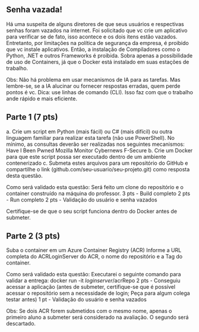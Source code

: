 ## Senha vazada!

Há uma suspeita de alguns diretores de que seus usuários e respectivas senhas foram vazados na internet.
Foi solicitado que vc crie um aplicativo para verificar se de fato, isso acontece e os dois itens estão vazados.
Entretanto, por limitações na política de segurança da empresa, é proibido que vc instale aplicativos. 
Então, a instalação de Compiladores como o Python, .NET e outros Frameworks é proibida. 
Sobra apenas a possibilidade de uso de Containers, já que o Docker está instalado em suas estações de trabalho. 

Obs:
Não há problema em usar mecanismos de IA para as tarefas. Mas lembre-se, se a IA alucinar ou fornecer respostas erradas, quem perde pontos é vc.
Dica: use linhas de comando (CLI). Isso faz com que o trabalho ande rápido e mais eficiente. 

## Parte 1 (7 pts)
a. Crie um script em Python (mais fácil) ou C# (mais difícil) ou outra linguagem familiar para realizar esta tarefa (não use PowerShell).
No mínimo, as consultas deverão ser realizadas nos seguintes mecanismos:
Have I Been Pwned
Mozilla Monitor
Cybernews
F-Secure
b. Crie um Docker para que este script possa ser executado dentro de um ambiente contenerizado
c. Submeta estes arquivos para um repositório do GitHub e compartilhe o link (github.com/seu-usuario/seu-projeto.git) como resposta desta questão.

Como será validado esta questão:
Será feito um clone do repositório e o container construído na máquina do professor.
3 pts - Build completo
2 pts - Run completo
2 pts - Validação do usuário e senha vazados

Certifique-se de que o seu script funciona dentro do Docker antes de submeter.

## Parte 2 (3 pts)
Suba o container em um Azure Container Registry (ACR)
Informe a URL completa do ACRLoginServer do ACR, o nome do repositório e a Tag do container.

Como será validado esta questão:
Executarei o seguinte comando para validar a entrega: docker run -it $loginserver/$acrRepo
2 pts - Conseguiu acessar a aplicação (antes de submeter, certifique-se que é possível acessar o repositório sem a necessidade de login; Peça para algum colega testar antes)
1 pt - Validação do usuário e senha vazados

Obs: Se dois ACR forem submetidos com o mesmo nome, apenas o primeiro aluno a submeter será considerado na avaliação. O segundo será descartado. 